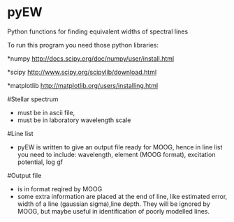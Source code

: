 # pyEW
Python functions for finding equivalent widths of spectral lines

To run this program you need those python libraries:

*numpy
http://docs.scipy.org/doc/numpy/user/install.html

*scipy 
http://www.scipy.org/scipylib/download.html

*matplotlib
http://matplotlib.org/users/installing.html


#Stellar spectrum
 - must be in ascii file,
 - must be in laboratory wavelength scale

#Line list
- pyEW is written to give an output file ready for MOOG,
  hence in line list you need to include:
  wavelength, element (MOOG format), excitation potential, log gf

#Output file
- is in format reqired by MOOG
- some extra information are placed at the end of line,
  like estimated error, width of a line (gaussian sigma),line depth.
  They will be ignored by MOOG, but maybe useful in identification
  of poorly modelled lines.
  
